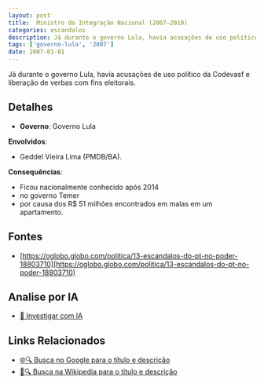 ```yaml
---
layout: post
title:  Ministro da Integração Nacional (2007–2010)
categories: escandalos
description: Já durante o governo Lula, havia acusações de uso político da Codevasf e liberação de verbas com fins eleitorais.
tags: ['governo-lula', '2007']
date: 2007-01-01
---
```


Já durante o governo Lula, havia acusações de uso político da Codevasf e liberação de verbas com fins eleitorais.

## Detalhes
- **Governo**: Governo Lula

**Envolvidos**:
- Geddel Vieira Lima (PMDB/BA).


**Consequências**:
- Ficou nacionalmente conhecido após 2014
- no governo Temer
- por causa dos R$ 51 milhões encontrados em malas em um apartamento.


## Fontes
- [https://oglobo.globo.com/politica/13-escandalos-do-pt-no-poder-18803710](https://oglobo.globo.com/politica/13-escandalos-do-pt-no-poder-18803710)


## Analise por IA
- [🤖 Investigar com IA](https://www.perplexity.ai/search?q=Ministro%20da%20Integra%C3%A7%C3%A3o%20Nacional%20%282007%E2%80%932010%29%20J%C3%A1%20durante%20o%20governo%20Lula%2C%20havia%20acusa%C3%A7%C3%B5es%20de%20uso%20pol%C3%ADtico%20da%20Codevasf%20e%20libera%C3%A7%C3%A3o%20de%20verbas%20com%20fins%20eleitorais.%20Governo%20Lula)

## Links Relacionados
- [🌐🔍 Busca no Google para o título e descrição](https://www.google.com/search?q=Ministro%20da%20Integra%C3%A7%C3%A3o%20Nacional%20%282007%E2%80%932010%29%20J%C3%A1%20durante%20o%20governo%20Lula%2C%20havia%20acusa%C3%A7%C3%B5es%20de%20uso%20pol%C3%ADtico%20da%20Codevasf%20e%20libera%C3%A7%C3%A3o%20de%20verbas%20com%20fins%20eleitorais.%20Governo%20Lula)
- [📖🔍 Busca na Wikipedia para o título e descrição](https://pt.wikipedia.org/w/index.php?search=Ministro%20da%20Integra%C3%A7%C3%A3o%20Nacional%20%282007%E2%80%932010%29%20J%C3%A1%20durante%20o%20governo%20Lula%2C%20havia%20acusa%C3%A7%C3%B5es%20de%20uso%20pol%C3%ADtico%20da%20Codevasf%20e%20libera%C3%A7%C3%A3o%20de%20verbas%20com%20fins%20eleitorais.%20Governo%20Lula)

